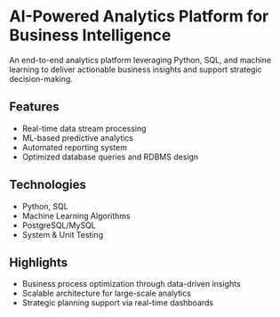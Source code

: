 # AI-Powered Analytics Platform for Business Intelligence

An end-to-end analytics platform leveraging Python, SQL, and machine learning to deliver actionable business insights and support strategic decision-making.

## Features
- Real-time data stream processing
- ML-based predictive analytics
- Automated reporting system
- Optimized database queries and RDBMS design

## Technologies
- Python, SQL
- Machine Learning Algorithms
- PostgreSQL/MySQL
- System & Unit Testing

## Highlights
- Business process optimization through data-driven insights
- Scalable architecture for large-scale analytics
- Strategic planning support via real-time dashboards
